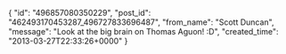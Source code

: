  {
   "id": "496857080350229",
   "post_id": "462493170453287_496727833696487",
   "from_name": "Scott Duncan",
   "message": "Look at the big brain on Thomas Aguon! :D",
   "created_time": "2013-03-27T22:33:26+0000"
 }
